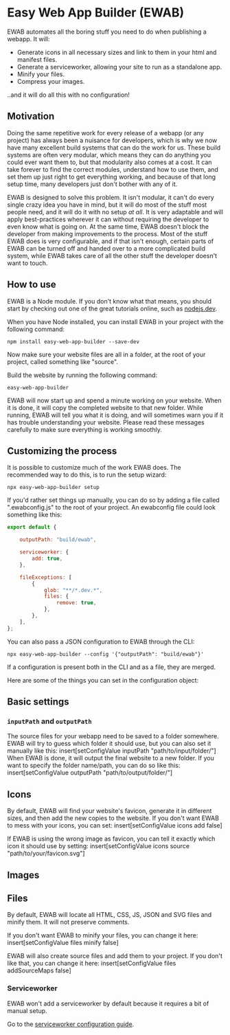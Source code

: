 # Easy Web App Builder (EWAB)
EWAB automates all the boring stuff you need to do when publishing a webapp. It will:

- Generate icons in all necessary sizes and link to them in your html and manifest files.
- Generate a serviceworker, allowing your site to run as a standalone app.
- Minify your files.
- Compress your images.

..and it will do all this with no configuration!

## Motivation
Doing the same repetitive work for every release of a webapp (or any project) has always been a nuisance for developers, which is why we now have many excellent build systems that can do the work for us. These build systems are often very modular, which means they can do anything you could ever want them to, but that modularity also comes at a cost. It can take forever to find the correct modules, understand how to use them, and set them up just right to get everything working, and because of that long setup time, many developers just don't bother with any of it.

EWAB is designed to solve this problem. It isn't modular, it can't do every single crazy idea you have in mind, but it will do most of the stuff most people need, and it will do it with no setup _at all_. It is very adaptable and will apply best-practices wherever it can without requiring the developer to even know what is going on.
At the same time, EWAB doesn't block the developer from making improvements to the process. Most of the stuff EWAB does is very configurable, and if that isn't enough, certain parts of EWAB can be turned off and handed over to a more complicated build system, while EWAB takes care of all the other stuff the developer doesn't want to touch.

## How to use
EWAB is a Node module. If you don't know what that means, you should start by checking out one of the great tutorials online, such as [nodejs.dev](https://nodejs.dev/learn/introduction-to-nodejs).

When you have Node installed, you can install EWAB in your project with the following command:
```
npm install easy-web-app-builder --save-dev
```
Now make sure your website files are all in a folder, at the root of your project, called something like "source".

Build the website by running the following command:
```
easy-web-app-builder
```

EWAB will now start up and spend a minute working on your website. When it is done, it will copy the completed website to that new folder.
While running, EWAB will tell you what it is doing, and will sometimes warn you if it has trouble understanding your website. Please read these messages carefully to make sure everything is working smoothly.

## Customizing the process
It is possible to customize much of the work EWAB does. The recommended way to do this, is to run the setup wizard:
```
npx easy-web-app-builder setup
```

If you'd rather set things up manually, you can do so by adding a file called ".ewabconfig.js" to the root of your project. An ewabconfig file could look something like this:
```js
export default {

	outputPath: "build/ewab",

	serviceworker: {
		add: true,
	},

	fileExceptions: [
		{
			glob: "**/*.dev.*",
			files: {
				remove: true,
			},
		},
	],
};
```
You can also pass a JSON configuration to EWAB through the CLI:
```
npx easy-web-app-builder --config '{"outputPath": "build/ewab"}'
```
If a configuration is present both in the CLI and as a file, they are merged.


Here are some of the things you can set in the configuration object:

## Basic settings

### `inputPath` and  `outputPath`
The source files for your webapp need to be saved to a folder somewhere. EWAB will try to guess which folder it should use, but you can also set it manually like this:
insert[setConfigValue inputPath "path/to/input/folder/"]
When EWAB is done, it will output the final website to a new folder. If you want to specify the folder name/path, you can do so like this:
insert[setConfigValue outputPath "path/to/output/folder/"]

## Icons
By default, EWAB will find your website's favicon, generate it in different sizes, and then add the new copies to the website. If you don't want EWAB to mess with your icons, you can set:
insert[setConfigValue icons add false]

If EWAB is using the wrong image as favicon, you can tell it exactly which icon it should use by setting:
insert[setConfigValue icons source "path/to/your/favicon.svg"]

## Images

## Files
By default, EWAB will locate all HTML, CSS, JS, JSON and SVG files and minify them. It will not preserve comments.

If you don't want EWAB to minify your files, you can change it here:
insert[setConfigValue files minify false]

EWAB will also create source files and add them to your project. If you don't like that, you can change it here:
insert[setConfigValue files addSourceMaps false]

### Serviceworker
EWAB won't add a serviceworker by default because it requires a bit of manual setup.

Go to the [serviceworker configuration guide](./docs/serviceworker.md).
